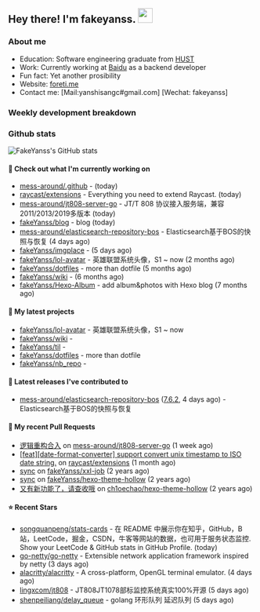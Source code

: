 ## Hey there! I'm fakeyanss. <img src="https://media.giphy.com/media/hvRJCLFzcasrR4ia7z/giphy.gif" width="30px">

### About me
- Education: Software engineering graduate from [HUST](https://www.hust.edu.cn/)
- Work: Currently working at [Baidu](https://cloud.baidu.com/) as a backend developer
- Fun fact: Yet another prosibility
- Website: [foreti.me](https://foreti.me)
- Contact me: [Mail:yanshisangc#gmail.com] [Wechat: fakeyanss]


### Weekly development breakdown




### Github stats

![FakeYanss's GitHub stats](https://github-readme-stats.vercel.app/api?username=fakeyanss&show_icons=true&theme=transparent)

#### 👷 Check out what I'm currently working on

- [mess-around/.github](https://github.com/mess-around/.github) -  (today)
- [raycast/extensions](https://github.com/raycast/extensions) - Everything you need to extend Raycast. (today)
- [mess-around/jt808-server-go](https://github.com/mess-around/jt808-server-go) - JT/T 808 协议接入服务端，兼容2011/2013/2019多版本 (today)
- [fakeYanss/blog](https://github.com/fakeYanss/blog) - blog (today)
- [mess-around/elasticsearch-repository-bos](https://github.com/mess-around/elasticsearch-repository-bos) - Elasticsearch基于BOS的快照与恢复 (4 days ago)
- [fakeYanss/imgplace](https://github.com/fakeYanss/imgplace) -  (5 days ago)
- [fakeYanss/lol-avatar](https://github.com/fakeYanss/lol-avatar) - 英雄联盟系统头像，S1 ~ now (2 months ago)
- [fakeYanss/dotfiles](https://github.com/fakeYanss/dotfiles) - more than dotfile (5 months ago)
- [fakeYanss/wiki](https://github.com/fakeYanss/wiki) -  (6 months ago)
- [fakeYanss/Hexo-Album](https://github.com/fakeYanss/Hexo-Album) - add album&amp;photos with Hexo blog (7 months ago)

#### 🌱 My latest projects

- [fakeYanss/lol-avatar](https://github.com/fakeYanss/lol-avatar) - 英雄联盟系统头像，S1 ~ now
- [fakeYanss/wiki](https://github.com/fakeYanss/wiki) - 
- [fakeYanss/til](https://github.com/fakeYanss/til) - 
- [fakeYanss/dotfiles](https://github.com/fakeYanss/dotfiles) - more than dotfile
- [fakeYanss/nb_repo](https://github.com/fakeYanss/nb_repo) - 

#### 🔭 Latest releases I've contributed to

- [mess-around/elasticsearch-repository-bos](https://github.com/mess-around/elasticsearch-repository-bos) ([7.6.2](https://github.com/mess-around/elasticsearch-repository-bos/releases/tag/7.6.2), 4 days ago) - Elasticsearch基于BOS的快照与恢复

#### 🔨 My recent Pull Requests

- [逻辑重构合入](https://github.com/mess-around/jt808-server-go/pull/1) on [mess-around/jt808-server-go](https://github.com/mess-around/jt808-server-go) (1 week ago)
- [[feat][date-format-converter] support convert unix timestamp to ISO date string.](https://github.com/raycast/extensions/pull/4131) on [raycast/extensions](https://github.com/raycast/extensions) (1 month ago)
- [sync](https://github.com/fakeYanss/xxl-job/pull/1) on [fakeYanss/xxl-job](https://github.com/fakeYanss/xxl-job) (2 years ago)
- [sync](https://github.com/fakeYanss/hexo-theme-hollow/pull/3) on [fakeYanss/hexo-theme-hollow](https://github.com/fakeYanss/hexo-theme-hollow) (2 years ago)
- [又有新功能了，请查收哦](https://github.com/ch1oechao/hexo-theme-hollow/pull/44) on [ch1oechao/hexo-theme-hollow](https://github.com/ch1oechao/hexo-theme-hollow) (2 years ago)

#### ⭐ Recent Stars

- [songquanpeng/stats-cards](https://github.com/songquanpeng/stats-cards) - 在 README 中展示你在知乎，GitHub，B 站，LeetCode，掘金，CSDN，牛客等网站的数据，也可用于服务状态监控. Show your LeetCode &amp; GitHub stats in GitHub Profile. (today)
- [go-netty/go-netty](https://github.com/go-netty/go-netty) - Extensible network application framework inspired by netty (3 days ago)
- [alacritty/alacritty](https://github.com/alacritty/alacritty) - A cross-platform, OpenGL terminal emulator. (4 days ago)
- [lingxcom/jt808](https://github.com/lingxcom/jt808) - JT808JT1078部标监控系统真实100%开源 (5 days ago)
- [shenpeiliang/delay_queue](https://github.com/shenpeiliang/delay_queue) - golang 环形队列 延迟队列 (5 days ago)
